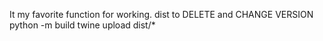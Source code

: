 It my favorite function for working.
dist to DELETE and CHANGE VERSION
python -m build
twine upload dist/*